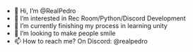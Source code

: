 - 👋 Hi, I’m @RealPedro
- 👀 I’m interested in Rec Room/Python/Discord Development
- 🌱 I’m currently finishing my process in learning unity
- 💞️ I’m looking to make people smile
- 📫 How to reach me? On Discord: @realpedro

<!---
PedroDevv/PedroDevv is a ✨ special ✨ repository because its `README.md` (this file) appears on your GitHub profile.
You can click the Preview link to take a look at your changes.
--->

